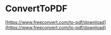 # ConvertToPDF
[https://www.freeconvert.com/to-pdf/download](https://www.freeconvert.com/to-pdf/download)











